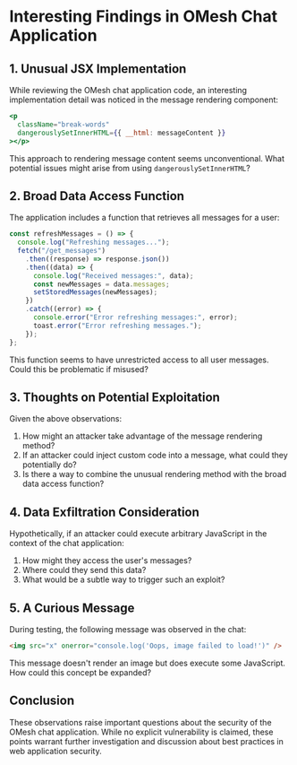 # Interesting Findings in OMesh Chat Application

## 1. Unusual JSX Implementation

While reviewing the OMesh chat application code, an interesting implementation detail was noticed in the message rendering component:

```jsx
<p
  className="break-words"
  dangerouslySetInnerHTML={{ __html: messageContent }}
></p>
```

This approach to rendering message content seems unconventional. What potential issues might arise from using `dangerouslySetInnerHTML`?

## 2. Broad Data Access Function

The application includes a function that retrieves all messages for a user:

```javascript
const refreshMessages = () => {
  console.log("Refreshing messages...");
  fetch("/get_messages")
    .then((response) => response.json())
    .then((data) => {
      console.log("Received messages:", data);
      const newMessages = data.messages;
      setStoredMessages(newMessages);
    })
    .catch((error) => {
      console.error("Error refreshing messages:", error);
      toast.error("Error refreshing messages.");
    });
};
```

This function seems to have unrestricted access to all user messages. Could this be problematic if misused?

## 3. Thoughts on Potential Exploitation

Given the above observations:

1. How might an attacker take advantage of the message rendering method?
2. If an attacker could inject custom code into a message, what could they potentially do?
3. Is there a way to combine the unusual rendering method with the broad data access function?

## 4. Data Exfiltration Consideration

Hypothetically, if an attacker could execute arbitrary JavaScript in the context of the chat application:

1. How might they access the user's messages?
2. Where could they send this data?
3. What would be a subtle way to trigger such an exploit?

## 5. A Curious Message

During testing, the following message was observed in the chat:

```html
<img src="x" onerror="console.log('Oops, image failed to load!')" />
```

This message doesn't render an image but does execute some JavaScript. How could this concept be expanded?

## Conclusion

These observations raise important questions about the security of the OMesh chat application. While no explicit vulnerability is claimed, these points warrant further investigation and discussion about best practices in web application security.
